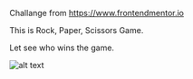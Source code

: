 Challange from https://www.frontendmentor.io


This is Rock, Paper, Scissors Game.

Let see who wins the game.

![alt text](https://github.com/jakubfronczyk/rock-paper-scissors-game/tree/main/design)

